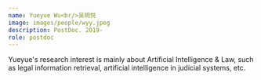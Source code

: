 ```yaml
---
name: Yueyue Wu<br/>吴玥悦
image: images/people/wyy.jpeg 
description: PostDoc. 2019- 
role: postdoc
---
```


Yueyue's research interest is mainly about Artificial Intelligence & Law, such as legal information retrieval, artificial intelligence in judicial systems, etc.